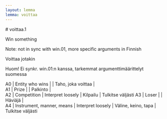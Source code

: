 ```yaml
---
layout: lemma
lemma: voittaa
---
```


<div class="sense">
# <span class="sensename">voittaa.1</span>

<span class="description">Win something</span>

Note: not in sync with win.01, more specific arguments in Finnish

<span class="description">Voittaa jotakin</span>

Huom! Ei synkr. win.01:n kanssa, tarkemmat argumenttimäärittelyt suomessa

A0 | Entity who wins |   | Taho, joka voittaa |  
A1 | Prize |   | Palkinto |  
A2 | Competition | Interpret loosely | Kilpailu | Tulkitse väljästi
A3 | Loser |   | Häviäjä |  
A4 | Instrument, manner, means | Interpret loosely | Väline, keino, tapa | Tulkitse väljästi

</div>

